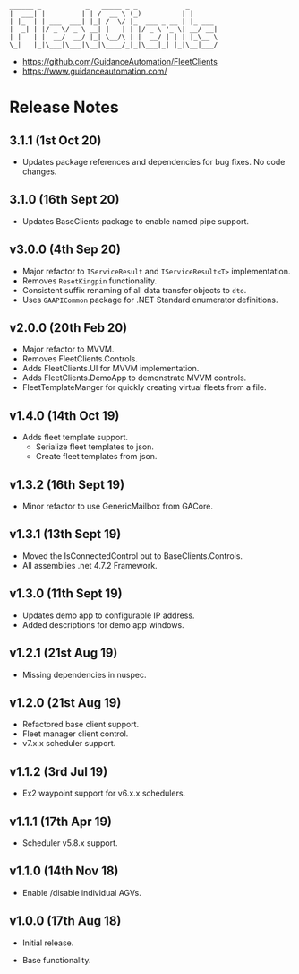 ```
______ _           _   _____ _ _            _
|  ___| |         | | /  __ \ (_)          | |
| |_  | | ___  ___| |_| /  \/ |_  ___ _ __ | |_ ___
|  _| | |/ _ \/ _ \ __| |   | | |/ _ \ '_ \| __/ __|
| |   | |  __/  __/ |_| \__/\ | |  __/ | | | |_\__ \
\_|   |_|\___|\___|\__|\____/_|_|\___|_| |_|\__|___/
```

* https://github.com/GuidanceAutomation/FleetClients
* https://www.guidanceautomation.com/

# Release Notes

## 3.1.1 (1st Oct 20)

* Updates package references and dependencies for bug fixes. No code changes. 

## 3.1.0 (16th Sept 20)

* Updates BaseClients package to enable named pipe support. 

## v3.0.0 (4th Sep 20)

* Major refactor to ```IServiceResult``` and ```IServiceResult<T>``` implementation.
* Removes ```ResetKingpin``` functionality.
* Consistent suffix renaming of all data transfer objects to ```dto```.
* Uses ```GAAPICommon``` package for .NET Standard enumerator definitions.

## v2.0.0 (20th Feb 20)

* Major refactor to MVVM.
* Removes FleetClients.Controls.
* Adds FleetClients.UI for MVVM implementation.
* Adds FleetClients.DemoApp to demonstrate MVVM controls.
* FleetTemplateManger for quickly creating virtual fleets from a file.

## v1.4.0 (14th Oct 19)

* Adds fleet template support.
  * Serialize fleet templates to json.
  * Create fleet templates from json.

## v1.3.2 (16th Sept 19)

* Minor refactor to use GenericMailbox from GACore.

## v1.3.1 (13th Sept 19)

* Moved the IsConnectedControl out to BaseClients.Controls.
* All assemblies .net 4.7.2 Framework.

## v1.3.0 (11th Sept 19)

* Updates demo app to configurable IP address.
* Added descriptions for demo app windows.

## v1.2.1 (21st Aug 19)

* Missing dependencies in nuspec.

## v1.2.0 (21st Aug 19)

* Refactored base client support.
* Fleet manager client control.
* v7.x.x scheduler support.

## v1.1.2 (3rd Jul 19)

* Ex2 waypoint support for v6.x.x schedulers.

## v1.1.1 (17th Apr 19)

* Scheduler v5.8.x support.

## v1.1.0 (14th Nov 18)

* Enable /disable individual AGVs.

## v1.0.0 (17th Aug 18)

- Initial release.
* Base functionality.
